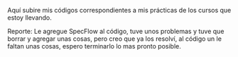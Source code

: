 Aquí subire mis códigos correspondientes a mis prácticas de los cursos que estoy llevando.

Reporte:
Le agregue SpecFlow al código, tuve unos problemas y tuve que borrar y agregar unas cosas, pero creo que ya los resolví,
al código un le faltan unas cosas, espero terminarlo lo mas pronto posible.